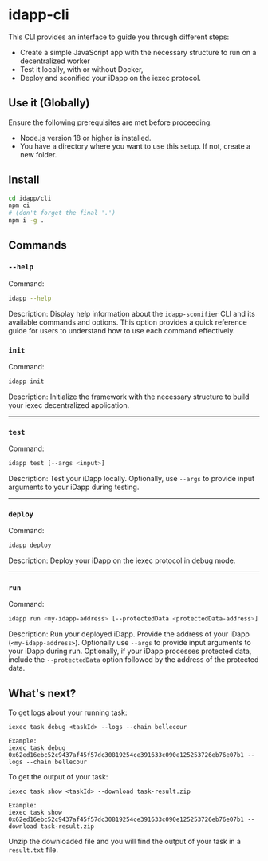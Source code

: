 # idapp-cli

This CLI provides an interface to guide you through different steps:

- Create a simple JavaScript app with the necessary structure to run on a
  decentralized worker
- Test it locally, with or without Docker,
- Deploy and sconified your iDapp on the iexec protocol.

## Use it (Globally)

Ensure the following prerequisites are met before proceeding:

- Node.js version 18 or higher is installed.
- You have a directory where you want to use this setup. If not, create a new
  folder.

## Install

```sh
cd idapp/cli
npm ci
# (don't forget the final '.')
npm i -g .
```

## Commands

### `--help`

Command:

```bash
idapp --help
```

Description: Display help information about the `idapp-sconifier` CLI and its
available commands and options. This option provides a quick reference guide for
users to understand how to use each command effectively.

### `init`

Command:

```bash
idapp init
```

Description: Initialize the framework with the necessary structure to build your
iexec decentralized application.

---

### `test`

Command:

```bash
idapp test [--args <input>]
```

Description: Test your iDapp locally. Optionally, use `--args` to provide input
arguments to your iDapp during testing.

---

### `deploy`

Command:

```bash
idapp deploy
```

Description: Deploy your iDapp on the iexec protocol in debug mode.

---

### `run`

Command:

```bash
idapp run <my-idapp-address> [--protectedData <protectedData-address>] [--args <input>]
```

Description: Run your deployed iDapp. Provide the address of your iDapp
(`<my-idapp-address>`). Optionally use `--args` to provide input arguments to
your iDapp during run. Optionally, if your iDapp processes protected data,
include the `--protectedData` option followed by the address of the protected
data.

## What's next?

To get logs about your running task:

```
iexec task debug <taskId> --logs --chain bellecour

Example:
iexec task debug 0x62ed16ebc52c9437af45f57dc30819254ce391633c090e125253726eb76e07b1 --logs --chain bellecour
```

To get the output of your task:

```
iexec task show <taskId> --download task-result.zip

Example:
iexec task show 0x62ed16ebc52c9437af45f57dc30819254ce391633c090e125253726eb76e07b1 --download task-result.zip
```

Unzip the downloaded file and you will find the output of your task in a
`result.txt` file.
